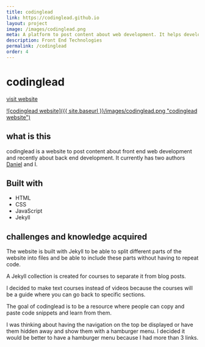 ```yaml
---
title: codinglead
link: https://codinglead.github.io
layout: project
image: /images/codinglead.png
meta: A platform to post content about web development. It helps developers become better one post at a time.
description: Front End Technologies
permalink: /codinglead
order: 4
---
```


# codinglead

<p class="project__intro">
 <a href="https://codinglead.co">visit website</a>
</p>

<a href="https://lastpad.herokuapp.com/">
   ![codinglead website]({{ site.baseurl }}/images/codinglead.png "codinglead website")
</a>

## what is this

codinglead is a website to post content about front end web development and recently about back end development. It currently has two authors [Daniel](https://planeswalker1.github.io/) and I.

## Built with

* HTML
* CSS
* JavaScript
* Jekyll

## challenges and knowledge acquired

The website is built with Jekyll to be able to split different parts of the website into files and be able to include these parts without having to repeat code.

A Jekyll collection is created for courses to separate it from blog posts.

I decided to make text courses instead of videos because the courses will be a guide where you can go back to specific sections.

The goal of codinglead is to be a resource where people can copy and paste code snippets and learn from them.

I was thinking about having the navigation on the top be displayed or have them hidden away and show them with a hamburger menu. I decided it would be better to have a hamburger menu because I had more than 3 links.